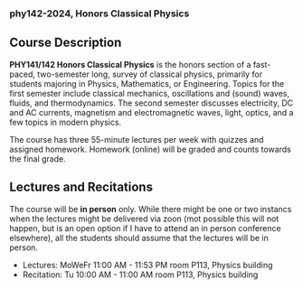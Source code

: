 ### phy142-2024, Honors Classical Physics

## Course Description

**PHY141/142 Honors Classical Physics** is the honors section of a fast-paced, two-semester long, survey of classical physics, primarily for students
majoring in Physics, Mathematics, or Engineering. Topics for the first semester include classical mechanics, oscillations and (sound) waves, fluids, and
thermodynamics. The second semester discusses electricity, DC and AC currents, magnetism and electromagnetic waves, light, optics, and a few topics in
modern physics.

The course has three 55-minute lectures per week with quizzes and assigned homework. Homework (online) will be graded and counts towards the final grade.

## Lectures and Recitations

The course will be **in person** only. While there might be one or two instancs when the lectures might be delivered via zoon (mot possible this will not happen, but is an open option if I have to attend an in person conference elsewhere), all the students should assume that the lectures will be in person.

* Lectures: MoWeFr 11:00 AM - 11:53 PM room P113, Physics building
* Recitation: Tu 10:00 AM  - 11:00 AM room P113, Physics building
